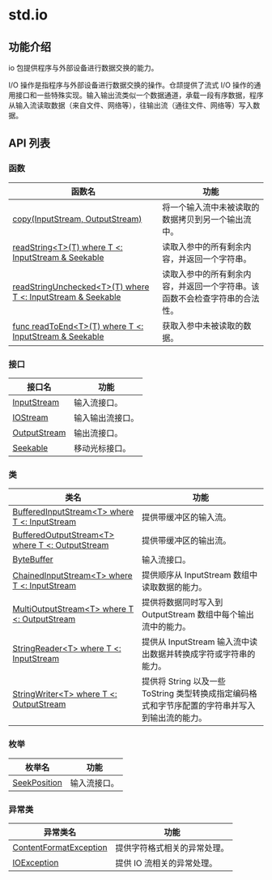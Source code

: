   
# std.io

## 功能介绍

io 包提供程序与外部设备进行数据交换的能力。

I/O 操作是指程序与外部设备进行数据交换的操作。仓颉提供了流式 I/O 操作的通用接口和一些特殊实现。输入输出流类似一个数据通道，承载一段有序数据，程序从输入流读取数据（来自文件、网络等），往输出流（通往文件、网络等）写入数据。

## API 列表

### 函数

函数名| 功能  
---|---  
[copy\(InputStream, OutputStream\)](https://docs.cangjie-lang.cn/docs/1.0.1/libs/std/io/io_package_api/io_package_funcs.html#func-copyinputstream-outputstream)| 将一个输入流中未被读取的数据拷贝到另一个输出流中。  
[readString\<T\>\(T\) where T \<: InputStream & Seekable](https://docs.cangjie-lang.cn/docs/1.0.1/libs/std/io/io_package_api/io_package_funcs.html#func-readstringtt-where-t--inputstream--seekable)| 读取入参中的所有剩余内容，并返回一个字符串。  
[readStringUnchecked\<T\>\(T\) where T \<: InputStream & Seekable](https://docs.cangjie-lang.cn/docs/1.0.1/libs/std/io/io_package_api/io_package_funcs.html#func-readstringuncheckedtt-where-t--inputstream--seekable)| 读取入参中的所有剩余内容，并返回一个字符串。该函数不会检查字符串的合法性。  
[func readToEnd\<T\>\(T\) where T \<: InputStream & Seekable](https://docs.cangjie-lang.cn/docs/1.0.1/libs/std/io/io_package_api/io_package_funcs.html#func-readtoendtt-where-t--inputstream--seekable)| 获取入参中未被读取的数据。  
  
### 接口

接口名| 功能  
---|---  
[InputStream](https://docs.cangjie-lang.cn/docs/1.0.1/libs/std/io/io_package_api/io_package_interfaces.html#interface-inputstream)| 输入流接口。  
[IOStream](https://docs.cangjie-lang.cn/docs/1.0.1/libs/std/io/io_package_api/io_package_interfaces.html#interface-iostream)| 输入输出流接口。  
[OutputStream](https://docs.cangjie-lang.cn/docs/1.0.1/libs/std/io/io_package_api/io_package_interfaces.html#interface-iostream)| 输出流接口。  
[Seekable](https://docs.cangjie-lang.cn/docs/1.0.1/libs/std/io/io_package_api/io_package_interfaces.html#interface-seekable)| 移动光标接口。  
  
### 类

类名| 功能  
---|---  
[BufferedInputStream\<T\> where T \<: InputStream](https://docs.cangjie-lang.cn/docs/1.0.1/libs/std/io/io_package_api/io_package_classes.html#class-bufferedinputstreamt-where-t--inputstream)| 提供带缓冲区的输入流。  
[BufferedOutputStream\<T\> where T \<: OutputStream](https://docs.cangjie-lang.cn/docs/1.0.1/libs/std/io/io_package_api/io_package_classes.html#class-bufferedoutputstreamt-where-t--outputstream)| 提供带缓冲区的输出流。  
[ByteBuffer](https://docs.cangjie-lang.cn/docs/1.0.1/libs/std/io/io_package_api/io_package_classes.html#class-bytebuffer)| 输入流接口。  
[ChainedInputStream\<T\> where T \<: InputStream](https://docs.cangjie-lang.cn/docs/1.0.1/libs/std/io/io_package_api/io_package_classes.html#class-chainedinputstreamt-where-t--inputstream)| 提供顺序从 InputStream 数组中读取数据的能力。  
[MultiOutputStream\<T\> where T \<: OutputStream](https://docs.cangjie-lang.cn/docs/1.0.1/libs/std/io/io_package_api/io_package_classes.html#class-multioutputstreamt-where-t--outputstream)| 提供将数据同时写入到 OutputStream 数组中每个输出流中的能力。  
[StringReader\<T\> where T \<: InputStream](https://docs.cangjie-lang.cn/docs/1.0.1/libs/std/io/io_package_api/io_package_classes.html#class-stringreadert-where-t--inputstream)| 提供从 InputStream 输入流中读出数据并转换成字符或字符串的能力。  
[StringWriter\<T\> where T \<: OutputStream](https://docs.cangjie-lang.cn/docs/1.0.1/libs/std/io/io_package_api/io_package_classes.html#class-stringwritert-where-t--outputstream)| 提供将 String 以及一些 ToString 类型转换成指定编码格式和字节序配置的字符串并写入到输出流的能力。  
  
### 枚举

枚举名| 功能  
---|---  
[SeekPosition](https://docs.cangjie-lang.cn/docs/1.0.1/libs/std/io/io_package_api/io_package_enums.html#enum-seekposition)| 输入流接口。  
  
### 异常类

异常类名| 功能  
---|---  
[ContentFormatException](https://docs.cangjie-lang.cn/docs/1.0.1/libs/std/io/io_package_api/io_package_exceptions.html#class-contentformatexception)| 提供字符格式相关的异常处理。  
[IOException](https://docs.cangjie-lang.cn/docs/1.0.1/libs/std/io/io_package_api/io_package_exceptions.html#class-ioexception)| 提供 IO 流相关的异常处理。